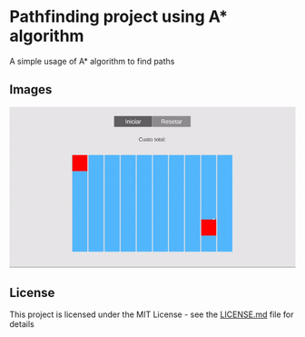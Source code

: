 # Pathfinding project using A* algorithm

A simple usage of A* algorithm to find paths

## Images

![Running algorithm](./Images/algorithm.gif)

## License

This project is licensed under the MIT License - see the [LICENSE.md](LICENSE.md) file for details
